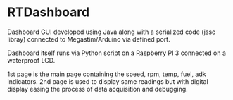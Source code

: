 # RTDashboard


Dashboard GUI developed using Java along with a serialized code (jssc libray) connected to Megastim/Arduino via defined port. 


Dashboard itself runs via Python script on a Raspberry PI 3 connected on a waterproof LCD. 

1st page is the main page containing the speed, rpm, temp, fuel, adk indicators. 
2nd page is used to display same readings but with digital display easing the process of data acquisition and debugging.
